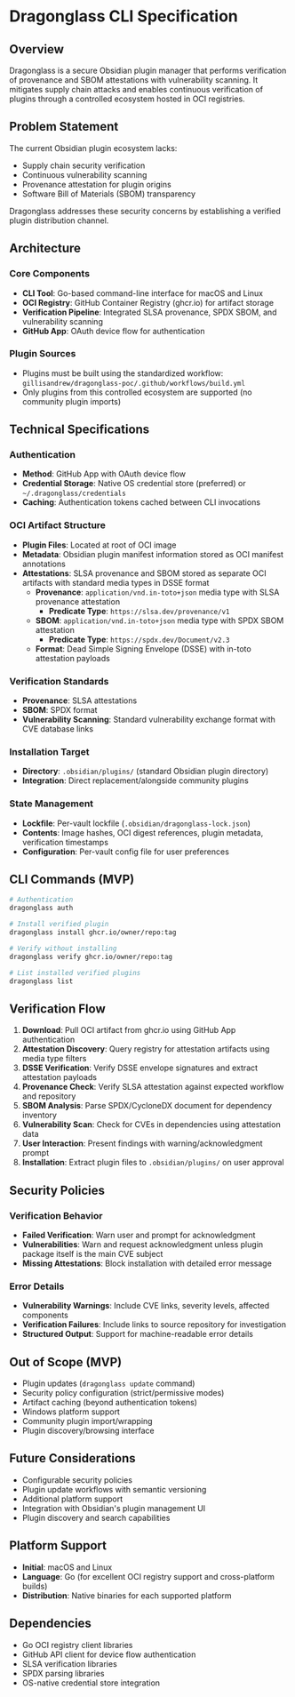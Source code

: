 # Dragonglass CLI Specification

## Overview

Dragonglass is a secure Obsidian plugin manager that performs verification of provenance and SBOM attestations with vulnerability scanning. It mitigates supply chain attacks and enables continuous verification of plugins through a controlled ecosystem hosted in OCI registries.

## Problem Statement

The current Obsidian plugin ecosystem lacks:

- Supply chain security verification
- Continuous vulnerability scanning
- Provenance attestation for plugin origins
- Software Bill of Materials (SBOM) transparency

Dragonglass addresses these security concerns by establishing a verified plugin distribution channel.

## Architecture

### Core Components

- **CLI Tool**: Go-based command-line interface for macOS and Linux
- **OCI Registry**: GitHub Container Registry (ghcr.io) for artifact storage
- **Verification Pipeline**: Integrated SLSA provenance, SPDX SBOM, and vulnerability scanning
- **GitHub App**: OAuth device flow for authentication

### Plugin Sources

- Plugins must be built using the standardized workflow: `gillisandrew/dragonglass-poc/.github/workflows/build.yml`
- Only plugins from this controlled ecosystem are supported (no community plugin imports)

## Technical Specifications

### Authentication

- **Method**: GitHub App with OAuth device flow
- **Credential Storage**: Native OS credential store (preferred) or `~/.dragonglass/credentials`
- **Caching**: Authentication tokens cached between CLI invocations

### OCI Artifact Structure

- **Plugin Files**: Located at root of OCI image
- **Metadata**: Obsidian plugin manifest information stored as OCI manifest annotations
- **Attestations**: SLSA provenance and SBOM stored as separate OCI artifacts with standard media types in DSSE format
  - **Provenance**: `application/vnd.in-toto+json` media type with SLSA provenance attestation
    - **Predicate Type**: `https://slsa.dev/provenance/v1`
  - **SBOM**: `application/vnd.in-toto+json` media type with SPDX SBOM attestation
    - **Predicate Type**: `https://spdx.dev/Document/v2.3`
  - **Format**: Dead Simple Signing Envelope (DSSE) with in-toto attestation payloads

### Verification Standards

- **Provenance**: SLSA attestations
- **SBOM**: SPDX format
- **Vulnerability Scanning**: Standard vulnerability exchange format with CVE database links

### Installation Target

- **Directory**: `.obsidian/plugins/` (standard Obsidian plugin directory)
- **Integration**: Direct replacement/alongside community plugins

### State Management

- **Lockfile**: Per-vault lockfile (`.obsidian/dragonglass-lock.json`)
- **Contents**: Image hashes, OCI digest references, plugin metadata, verification timestamps
- **Configuration**: Per-vault config file for user preferences

## CLI Commands (MVP)

```bash
# Authentication
dragonglass auth

# Install verified plugin
dragonglass install ghcr.io/owner/repo:tag

# Verify without installing
dragonglass verify ghcr.io/owner/repo:tag

# List installed verified plugins
dragonglass list
```

## Verification Flow

1. **Download**: Pull OCI artifact from ghcr.io using GitHub App authentication
2. **Attestation Discovery**: Query registry for attestation artifacts using media type filters
3. **DSSE Verification**: Verify DSSE envelope signatures and extract attestation payloads
4. **Provenance Check**: Verify SLSA attestation against expected workflow and repository
5. **SBOM Analysis**: Parse SPDX/CycloneDX document for dependency inventory
6. **Vulnerability Scan**: Check for CVEs in dependencies using attestation data
7. **User Interaction**: Present findings with warning/acknowledgment prompt
8. **Installation**: Extract plugin files to `.obsidian/plugins/` on user approval

## Security Policies

### Verification Behavior

- **Failed Verification**: Warn user and prompt for acknowledgment
- **Vulnerabilities**: Warn and request acknowledgment unless plugin package itself is the main CVE subject
- **Missing Attestations**: Block installation with detailed error message

### Error Details

- **Vulnerability Warnings**: Include CVE links, severity levels, affected components
- **Verification Failures**: Include links to source repository for investigation
- **Structured Output**: Support for machine-readable error details

## Out of Scope (MVP)

- Plugin updates (`dragonglass update` command)
- Security policy configuration (strict/permissive modes)
- Artifact caching (beyond authentication tokens)
- Windows platform support
- Community plugin import/wrapping
- Plugin discovery/browsing interface

## Future Considerations

- Configurable security policies
- Plugin update workflows with semantic versioning
- Additional platform support
- Integration with Obsidian's plugin management UI
- Plugin discovery and search capabilities

## Platform Support

- **Initial**: macOS and Linux
- **Language**: Go (for excellent OCI registry support and cross-platform builds)
- **Distribution**: Native binaries for each supported platform

## Dependencies

- Go OCI registry client libraries
- GitHub API client for device flow authentication
- SLSA verification libraries
- SPDX parsing libraries
- OS-native credential store integration
